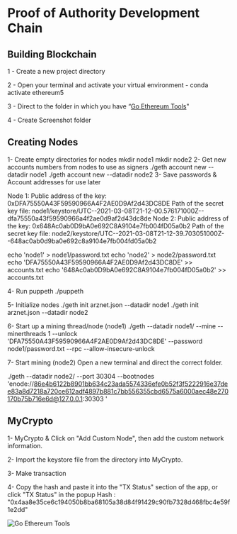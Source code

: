 # Proof of Authority Development Chain

## Building Blockchain

1 - Create  a new project directory 

2 - Open your terminal and activate your virtual environment - conda activate ethereum5

3 - Direct to the folder in which you have “[Go Ethereum Tools](https://geth.ethereum.org/downloads/)"

4 - Create Screenshot folder


## Creating Nodes

1- Create empty directories for nodes
    mkdir node1 
    mkdir node2
2- Get new accounts numbers from nodes to use as signers
    ./geth account new --datadir node1
    ./geth account new --datadir node2
3- Save passwords & Account addresses for use later

Node 1: Public address of the key:   0xDFA75550A43F59590966A4F2AE0D9Af2d43DC8DE
Path of the secret key file: node1/keystore/UTC--2021-03-08T21-12-00.576171000Z--dfa75550a43f59590966a4f2ae0d9af2d43dc8de
Node 2: Public address of the key:   0x648Ac0ab0D9bA0e692C8A9104e7fb004fD05a0b2
Path of the secret key file: node2/keystore/UTC--2021-03-08T21-12-39.703051000Z--648ac0ab0d9ba0e692c8a9104e7fb004fd05a0b2

echo 'node1' > node1/password.txt
echo 'node2' > node2/password.txt
echo 'DFA75550A43F59590966A4F2AE0D9Af2d43DC8DE' >> accounts.txt
echo '648Ac0ab0D9bA0e692C8A9104e7fb004fD05a0b2' >> accounts.txt
 
4- Run puppeth
   ./puppeth
   
5- Initialize nodes 
   ./geth init arznet.json --datadir node1
   ./geth init arznet.json --datadir node2

6- Start up a mining thread/node (node1)
   ./geth --datadir node1/ --mine --minerthreads 1 --unlock 'DFA75550A43F59590966A4F2AE0D9Af2d43DC8DE' --password node1/password.txt --rpc --allow-insecure-unlock

7- Start mining (node2)
   Open a new terminal and direct the correct folder.

  ./geth --datadir node2/ --port 30304 --bootnodes 'enode://86e4b6122b8901bb634c23ada5574336efe0b52f3f5222916e37dee83a8d7218a720ce612adf4897b881c7bb556355cbd6575a6000aec48e270170b75b716e6d@127.0.0.1:30303 '

## MyCrypto

1- MyCrypto & Click on "Add Custom Node", then add the custom network information.

2- Import the keystore file from the directory into MyCrypto.

3- Make transaction

4- Copy the hash and paste it into the "TX Status" section of the app, or click "TX Status" in the popup
    Hash : "0x4aa8e35ce6c194050b8ba68105a38d84f91429c90fb7328d468fbc4e59f1e2dd"


   ![Go Ethereum Tools](https://geth.ethereum.org/downloads/)
